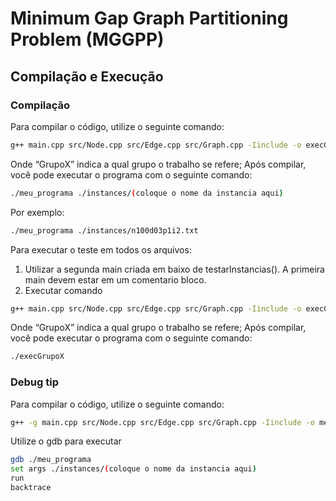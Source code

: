 # Minimum Gap Graph Partitioning Problem (MGGPP)

## Compilação e Execução

### Compilação
Para compilar o código, utilize o seguinte comando:
```bash
g++ main.cpp src/Node.cpp src/Edge.cpp src/Graph.cpp -Iinclude -o execGrupoX
```
Onde “GrupoX” indica a qual grupo o trabalho se refere;
Após compilar, você pode executar o programa com o seguinte comando:
```bash
./meu_programa ./instances/(coloque o nome da instancia aqui)
```
Por exemplo:
```bash
./meu_programa ./instances/n100d03p1i2.txt
```
Para executar o teste em todos os arquivos:
1) Utilizar a segunda main criada em baixo de testarInstancias(). A primeira main devem estar em um comentario bloco.
2) Executar comando
```bash
g++ main.cpp src/Node.cpp src/Edge.cpp src/Graph.cpp -Iinclude -o execGrupoX
```
Onde “GrupoX” indica a qual grupo o trabalho se refere;
Após compilar, você pode executar o programa com o seguinte comando:
```bash
./execGrupoX
```
### Debug tip
Para compilar o código, utilize o seguinte comando:
```bash
g++ -g main.cpp src/Node.cpp src/Edge.cpp src/Graph.cpp -Iinclude -o meu_programa
```
Utilize o gdb para executar
```bash
gdb ./meu_programa
set args ./instances/(coloque o nome da instancia aqui)
run
backtrace
```
